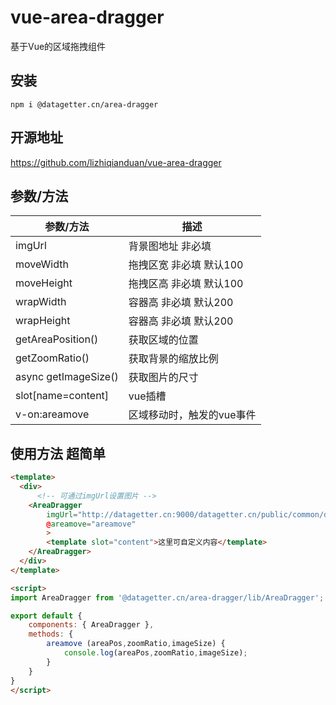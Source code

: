 # vue-area-dragger
基于Vue的区域拖拽组件

## 安装
```
npm i @datagetter.cn/area-dragger
```
## 开源地址
https://github.com/lizhiqianduan/vue-area-dragger

## 参数/方法
| 参数/方法 | 描述 |
| -- | -- |
| imgUrl | 背景图地址 非必填 |
| moveWidth | 拖拽区宽 非必填 默认100|
| moveHeight | 拖拽区高 非必填 默认100|
| wrapWidth | 容器高 非必填 默认200|
| wrapHeight | 容器高 非必填 默认200|
| getAreaPosition() | 获取区域的位置 |
| getZoomRatio() | 获取背景的缩放比例 |
| async getImageSize() | 获取图片的尺寸 |
| slot[name=content] | vue插槽 |
| v-on:areamove | 区域移动时，触发的vue事件 |

## 使用方法 超简单
```html
<template>
  <div>
      <!-- 可通过imgUrl设置图片 -->
	<AreaDragger
		imgUrl="http://datagetter.cn:9000/datagetter.cn/public/common/datagetter_qrcode.png"
		@areamove="areamove"
		>
        <template slot="content">这里可自定义内容</template>
    </AreaDragger>
  </div>
</template>

<script>
import AreaDragger from '@datagetter.cn/area-dragger/lib/AreaDragger';

export default {
	components: { AreaDragger },
	methods: {
		areamove (areaPos,zoomRatio,imageSize) {
			console.log(areaPos,zoomRatio,imageSize);
		}
	}
}
</script>
```